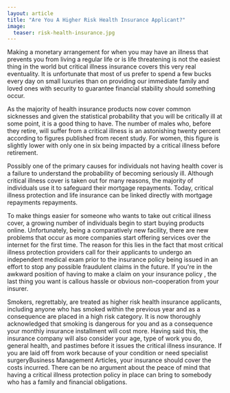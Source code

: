 ```yaml
---
layout: article
title: "Are You A Higher Risk Health Insurance Applicant?"
image:
  teaser: risk-health-insurance.jpg
---
```


Making a monetary arrangement for when you may have an illness that prevents you from living a regular life or is life threatening is not the easiest thing in the world but critical illness insurance covers this very real eventuality. It is unfortunate that most of us prefer to spend a few bucks every day on small luxuries than on providing our immediate family and loved ones with security to guarantee financial stability should something occur.

As the majority of health insurance products now cover common sicknesses and given the statistical probability that you will be critically ill at some point, it is a good thing to have. The number of males who, before they retire, will suffer from a critical illness is an astonishing twenty percent according to figures published from recent study. For women, this figure is slightly lower with only one in six being impacted by a critical illness before retirement.

Possibly one of the primary causes for individuals not having health cover is a failure to understand the probability of becoming seriously ill. Although critical illness cover is taken out for many reasons, the majority of individuals use it to safeguard their mortgage repayments. Today, critical illness protection and life insurance can be linked directly with mortgage repayments repayments.

To make things easier for someone who wants to take out critical illness cover, a growing number of individuals begin to start buying products online. Unfortunately, being a comparatively new facility, there are new problems that occur as more companies start offering services over the internet for the first time. The reason for this lies in the fact that most critical illness protection providers call for their applicants to undergo an independent medical exam prior to the insurance policy being issued in an effort to stop any possible fraudulent claims in the future. If you're in the awkward position of having to make a claim on your insurance policy , the last thing you want is callous hassle or obvious non-cooperation from your insurer.

Smokers, regrettably, are treated as higher risk health insurance applicants, including anyone who has smoked within the previous year and as a consequence are placed in a high risk category. It is now thoroughly acknowledged that smoking is dangerous for you and as a consequence your monthly insurance installment will cost more. Having said this, the insurance company will also consider your age, type of work you do, general health, and pastimes before it issues the critical illness insurance. If you are laid off from work because of your condition or need specialist surgeryBusiness Management Articles, your insurance should cover the costs incurred. There can be no argument about the peace of mind that having a critical illness protection policy in place can bring to somebody who has a family and financial obligations.
